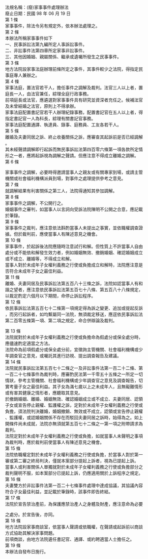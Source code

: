 法規名稱：(廢)家事事件處理辦法  
廢止日期：民國 98 年 06 月 19 日  
第 1 條  
家事事件，除法令另有規定外，依本辦法處理之。  
第 2 條  
本辦法所稱家事事件如下  
一、民事訴訟法第九編所定人事訴訟事件。  
二、非訟事件法第四章所定家事非訟事件。  
三、其他因婚姻、親屬關係、繼承或遺囑所發生之民事事件。  
第 3 條  
地方法院設家事法庭辦理前條所定之事件，其事件較少之法院，得指定民  
事庭專人兼辦之。  
第 4 條  
家事法庭，置法官若干人，擔任事件之調解及裁判。法官三人以上者，置  
庭長一人，由法官兼任，綜理全庭行政事務。  
前項庭長或法官，應遴選對家事事件具有研究並資深者充任之。候補法官  
及未曾結婚之法官，原則上不得承辦。  
家事法庭配置書記官若干人辦理紀錄事務，配置書記官在五人以上者，得  
指定書記官一人為科長，綜理有關書記官事務。  
家事法庭配置通譯、執達員、錄事、庭務員、工友各若干人。  
第 5 條  
離婚及夫妻同居之訴、終止收養關係之訴，應審查其起訴前是否已經調解  
。  
其未經聲請調解即行起訴而無民事訴訟法第四百零六條第一項各款所定情  
形之一者，應將起訴視為調解之聲請。但應注意不得成立離婚之調解。  
第 6 條  


家事事件之調解，必要時得邀請當事人之親友或有關專家到場，或請主管  
機關或社會福利機構派員到場，對事件之處理提供參考之意見。  
第 7 條  
就調解結果有利害關係之第三人，法院得通知其參加調解。  
第 8 條  
家事事件之調解，不公開行之。  
婚姻事件之審判，如當事人以言詞向受訴法院陳明不公開之合意，應記載  
於筆錄。  
第 9 條  
家事事件之裁判，應注意依法斟酌當事人未提出之事實，並依職權調查證  
據。但於裁判前，應使當事人有陳述意見之機會。  
第 10 條  
家事事件，於起訴後法院應隨時注意試行和解。但性質上不許當事人自由  
處分或不能依和解發生效力者，例如婚姻無效、撤銷婚姻、確認婚姻成立  
或不成立、離婚等，不得成立和解。  
當事人對於未成年子女權利義務之行使或負擔成立和解時，法院應注意是  
否符合未成年子女之最佳利益。  
第 11 條  
離婚、夫妻同居及民事訴訟法第五百八十三條之訴，法院如認當事人有和  
諧之望者，應注意依民事訴訟法第五百七十八條、第五百八十八條規定，  
以裁定酌定六個月以下期間，命停止訴訟程序。  
第 12 條  
依民事訴訟法第五百七十二條第一項規定得為訴之變更、追加或提起反訴  
，而另行起訴者，如均繫屬同一法院，無須裁定移送，應逕依民事訴訟法  
第二百零五條第一項、第二項之規定，命合併辯論及裁判。  


第 13 條  
法院就對於未成年子女權利義務之行使或負擔命為假處分或保全處分時，  
應儘速酌定適當之方法。  
法院命為前項假處分或保全處分前，宜徵詢主管機關、社會福利機構或少  
年調查官之意見，或囑託其進行訪視、提出調查報告及建議。  
第 14 條  
法院就民事訴訟法第五百七十二條之一及非訟事件法第一百二十二條、第  
一百二十七條事件為裁判時，應審酌民法第一千零五十五條之一所定一切  
情狀，參考主管機關、社會福利機構或少年調查官之意見及調查報告，切  
實考量子女之最佳利益。其子女為滿七歲以上之未成年人，且無礙難情形  
或有害其健康之情形者，應聽取其意見。  
於撤銷婚姻、離婚、婚姻無效、確認婚姻成立或不成立、夫妻同居、認領  
子女或宣告停止親權、監護權之訴，定對於未成年子女權利義務之行使或  
負擔，須法院判決離婚，婚姻撤銷、無效或不成立，認領或宣告停止親權  
、監護權，或認婚姻關係不存在而駁回夫妻同居之訴時，始得為之。如上  
開條件尚未成就，法院亦無須就第五百七十二條之一第一項之附帶請求為  
裁判。  
法院定對於未成年子女權利義務之行使或負擔，如就當事人未聲明之事項  
為裁判時，應於裁判前使當事人有陳述意見之機會。  
第 15 條  
法院依職權定對於未成年子女權利義務之行使或負擔，於當事人對於第一  
審或第二審之終局判決，僅就本案部分提起上訴者，視為已提起上訴。  
當事人或利害關係人單獨就對於未成年子女權利義務之行使或負擔部分之  
裁判聲明不服，如本案部分已提起上訴，仍應適用關於上訴程序之規定。  
第 16 條  
夫妻雙方於非訟事件法第一百二十七條事件處理中達成協議，其協議內容  
符合子女最佳利益，並記載於筆錄時，該事件即告終結。  
第 17 條  
法院於宣告禁治產前，為保護應禁治產人之身體及財產，應注意命為必要  


之處分。於宣告後，亦同。  
第 18 條  
地方法院設家事商談室，依當事人聲請或依職權，在聲請或起訴前以商談  
方式協助其解決家事問題。  
前項商談，由地方法院遴任書記官、通譯、或約聘適當人士擔任之。  
第 19 條  
本辦法自發布日施行。  


